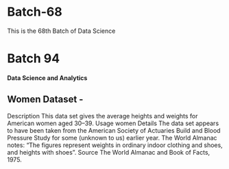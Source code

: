 # Batch-68
This is the 68th Batch of Data Science
# Batch 94

#### Data Science and Analytics

## Women Dataset - 
Description
This data set gives the average heights and weights for American women aged 30–39.
Usage
women
Details
The data set appears to have been taken from the American Society of Actuaries Build and Blood Pressure Study for some (unknown to us) earlier year.
The World Almanac notes: “The figures represent weights in ordinary indoor clothing and shoes, and heights with shoes”.
Source
The World Almanac and Book of Facts, 1975.
